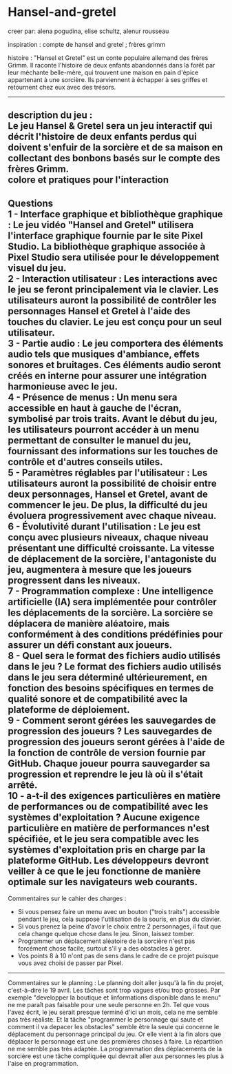 # Hansel-and-gretel

creer par: alena pogudina, elise schultz, alenur rousseau

inspiration : compte de hansel and gretel ; frères grimm

histoire : "Hansel et Gretel" est un conte populaire allemand des frères Grimm. Il raconte l'histoire de deux enfants abandonnés dans la forêt par leur méchante belle-mère, qui trouvent une maison en pain d'épice appartenant à une sorcière. Ils parviennent à échapper à ses griffes et retournent chez eux avec des trésors.

-----------------------------------------------------------------------
description du jeu :  
Le jeu Hansel & Gretel sera un jeu interactif qui décrit l'histoire de deux enfants perdus qui doivent s'enfuir de la sorcière et de sa maison en collectant des bonbons basés sur le compte des frères Grimm.  
colore et pratiques pour l'interaction  
-----------------------------------------------------------------------
Questions  
1 - Interface graphique et bibliothèque graphique : Le jeu vidéo "Hansel and Gretel" utilisera l'interface graphique fournie par le site Pixel Studio. La bibliothèque graphique associée à Pixel Studio sera utilisée pour le développement visuel du jeu.  
2 - Interaction utilisateur : Les interactions avec le jeu se feront principalement via le clavier. Les utilisateurs auront la possibilité de contrôler les personnages Hansel et Gretel à l'aide des touches du clavier. Le jeu est conçu pour un seul utilisateur.  
3 - Partie audio : Le jeu comportera des éléments audio tels que musiques d'ambiance, effets sonores et bruitages. Ces éléments audio seront créés en interne pour assurer une intégration harmonieuse avec le jeu.  
4 - Présence de menus : Un menu sera accessible en haut à gauche de l'écran, symbolisé par trois traits. Avant le début du jeu, les utilisateurs pourront accéder à un menu permettant de consulter le manuel du jeu, fournissant des informations sur les touches de contrôle et d'autres conseils utiles.  
5 - Paramètres réglables par l'utilisateur : Les utilisateurs auront la possibilité de choisir entre deux personnages, Hansel et Gretel, avant de commencer le jeu. De plus, la difficulté du jeu évoluera progressivement avec chaque niveau.  
6 - Évolutivité durant l'utilisation : Le jeu est conçu avec plusieurs niveaux, chaque niveau présentant une difficulté croissante. La vitesse de déplacement de la sorcière, l'antagoniste du jeu, augmentera à mesure que les joueurs progressent dans les niveaux.  
7 - Programmation complexe : Une intelligence artificielle (IA) sera implémentée pour contrôler les déplacements de la sorcière. La sorcière se déplacera de manière aléatoire, mais conformément à des conditions prédéfinies pour assurer un défi constant aux joueurs.  
8 -   Quel sera le format des fichiers audio utilisés dans le jeu ? Le format des fichiers audio utilisés dans le jeu sera déterminé ultérieurement, en fonction des besoins spécifiques en termes de qualité sonore et de compatibilité avec la plateforme de déploiement.  
9 - Comment seront gérées les sauvegardes de progression des joueurs ? Les sauvegardes de progression des joueurs seront gérées à l'aide de la fonction de contrôle de version fournie par GitHub. Chaque joueur pourra sauvegarder sa progression et reprendre le jeu là où il s'était arrêté.  
10 -  a-t-il des exigences particulières en matière de performances ou de compatibilité avec les systèmes d'exploitation ? Aucune exigence particulière en matière de performances n'est spécifiée, et le jeu sera compatible avec les systèmes d'exploitation pris en charge par la plateforme GitHub. Les développeurs devront veiller à ce que le jeu fonctionne de manière optimale sur les navigateurs web courants.  
-----------------------------------------------------------------------
Commentaires sur le cahier des charges :
- Si vous pensez faire un menu avec un bouton ("trois traits") accessible pendant le jeu, cela suppose l'utilisation de la souris, en plus du clavier.
- Si vous prenez la peine d'avoir le choix entre 2 personnages, il faut que cela change quelque chose dans le jeu. Sinon, laissez tomber.
- Programmer un déplacement aléatoire de la sorcière n'est pas forcément chose facile, surtout s'il y a des obstacles à gérer.
- Vos points 8 à 10 n'ont pas de sens dans le cadre de ce projet puisque vous avez choisi de passer par Pixel.
-----------------------------------------------------------------------
Commentaires sur le planning :
Le planning doit aller jusqu'à la fin du projet, c'est-à-dire le 19 avril.
Les tâches sont trop vagues et/ou trop grosses. Par exemple "developper la boutique et linformations disponible dans le menu" ne me paraît pas faisable pour une seule personne en 2h.
Tel que vous l'avez écrit, le jeu serait presque terminé d'ici un mois, cela ne me semble pas très réaliste. Et la tâche "programmer le personnage qui saute et comment il va depacer les obstacles" semble être la seule qui concerne le déplacement du personnage principal du jeu. Or elle vient à la fin alors que déplacer le personnage est une des premières choses à faire.
La répartition ne me semble pas très adaptée. La programmation des déplacements de la sorcière est une tâche compliquée qui devrait aller aux personnes les plus à l'aise en programmation.
